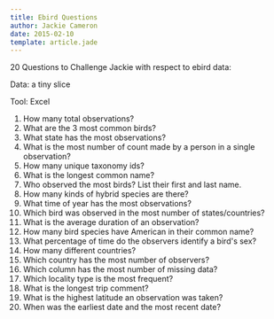 ```yaml
---
title: Ebird Questions
author: Jackie Cameron
date: 2015-02-10
template: article.jade
---
```


20 Questions to Challenge Jackie with respect to ebird data:

Data: a tiny slice

Tool: Excel

1. How many total observations?
1. What are the 3 most common birds?
1. What state has the most observations?
1. What is the most number of count made by a person in a single observation?
1. How many unique taxonomy ids?
1. What is the longest common name?
1. Who observed the most birds?  List their first and last name.  
1. How many kinds of hybrid species are there?  
1. What time of year has the most observations?
1. Which bird was observed in the most number of states/countries?
1. What is the average duration of an observation?
1. How many bird species have American in their common name?
1. What percentage of time do the observers identify a bird's sex?
1. How many different countries?
1. Which country has the most number of observers?
1. Which column has the most number of missing data?
1. Which locality type is the most frequent?
1. What is the longest trip comment?
1. What is the highest latitude an observation was taken?
1. When was the earliest date and the most recent date?

